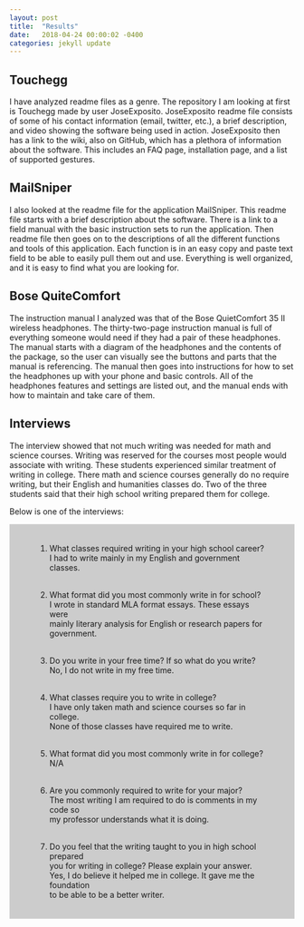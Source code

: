 ```yaml
---
layout: post
title:  "Results"
date:   2018-04-24 00:00:02 -0400
categories: jekyll update
---
```

## Touchegg
I have analyzed readme files as a genre. The repository I am looking at first is Touchegg made by user JoseExposito. JoseExposito readme file consists of some of his contact information (email, twitter, etc.), a brief description, and video showing the software being used in action. JoseExposito then has a link to the wiki, also on GitHub, which has a plethora of information about the software. This includes an FAQ page, installation page, and a list of supported gestures.  

## MailSniper
I also looked at the readme file for the application MailSniper. This readme file starts with a brief description about the software. There is a link to a field manual with the basic instruction sets to run the application. Then readme file then goes on to the descriptions of all the different functions and tools of this application. Each function is in an easy copy and paste text field to be able to easily pull them out and use. Everything is well organized, and it is easy to find what you are looking for. 

## Bose QuiteComfort
The instruction manual I analyzed was that of the Bose QuietComfort 35 II wireless headphones. The thirty-two-page instruction manual is full of everything someone would need if they had a pair of these headphones. The manual starts with a diagram of the headphones and the contents of the package, so the user can visually see the buttons and parts that the manual is referencing. The manual then goes into instructions for how to set the headphones up with your phone and basic controls. All of the headphones features and settings are listed out, and the manual ends with how to maintain and take care of them. 

## Interviews 
The interview showed that not much writing was needed for math and science courses.  Writing was reserved for the courses most people would associate with writing. These students experienced similar treatment of writing in college. There math and science courses generally do no require writing, but their English and humanities classes do. Two of the three students said that their high school writing prepared them for college. 

Below is one of the interviews:
<div style="background-color:#cccccc; text-align:left; vertical-align: middle; padding:20px 47px;">  

1. What classes required writing in your high school career? <br/>
I had to write mainly in my English and government classes. <br/><br/>

2. What format did you most commonly write in for school? <br/>
I wrote in standard MLA format essays. These essays were <br/>
mainly literary analysis for English or research papers for government. <br/><br/>

3. Do you write in your free time? If so what do you write?<br/>
No, I do not write in my free time. <br/><br/>

4. What classes require you to write in college? <br/>
I have only taken math and science courses so far in college. <br/> 
None of those classes have required me to write. <br/><br/>

5. What format did you most commonly write in for college? <br/>
N/A <br/><br/>

6. Are you commonly required to write for your major? <br/>
The most writing I am required to do is comments in my code so <br/>
my professor understands what it is doing. <br/><br/>

7. Do you feel that the writing taught to you in high school prepared <br/>
you for writing in college? Please explain your answer. <br/>
Yes, I do believe it helped me in college. It gave me the foundation <br/>
to be able to be a better writer.
</div>